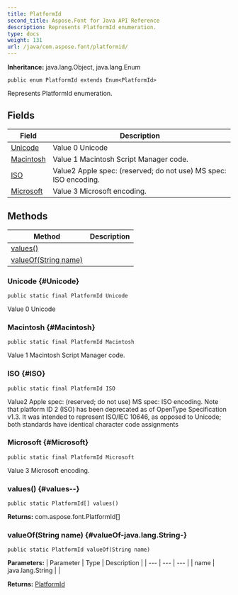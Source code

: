 ```yaml
---
title: PlatformId
second_title: Aspose.Font for Java API Reference
description: Represents PlatformId enumeration.
type: docs
weight: 131
url: /java/com.aspose.font/platformid/
---
```

**Inheritance:**
java.lang.Object, java.lang.Enum
```
public enum PlatformId extends Enum<PlatformId>
```

Represents PlatformId enumeration.
## Fields

| Field | Description |
| --- | --- |
| [Unicode](#Unicode) | Value 0 Unicode |
| [Macintosh](#Macintosh) | Value 1 Macintosh Script Manager code. |
| [ISO](#ISO) | Value2 Apple spec: (reserved; do not use) MS spec: ISO encoding. |
| [Microsoft](#Microsoft) | Value 3 Microsoft encoding. |
## Methods

| Method | Description |
| --- | --- |
| [values()](#values--) |  |
| [valueOf(String name)](#valueOf-java.lang.String-) |  |
### Unicode {#Unicode}
```
public static final PlatformId Unicode
```


Value 0 Unicode

### Macintosh {#Macintosh}
```
public static final PlatformId Macintosh
```


Value 1 Macintosh Script Manager code.

### ISO {#ISO}
```
public static final PlatformId ISO
```


Value2 Apple spec: (reserved; do not use) MS spec: ISO encoding. Note that platform ID 2 (ISO) has been deprecated as of OpenType Specification v1.3. It was intended to represent ISO/IEC 10646, as opposed to Unicode; both standards have identical character code assignments

### Microsoft {#Microsoft}
```
public static final PlatformId Microsoft
```


Value 3 Microsoft encoding.

### values() {#values--}
```
public static PlatformId[] values()
```




**Returns:**
com.aspose.font.PlatformId[]
### valueOf(String name) {#valueOf-java.lang.String-}
```
public static PlatformId valueOf(String name)
```




**Parameters:**
| Parameter | Type | Description |
| --- | --- | --- |
| name | java.lang.String |  |

**Returns:**
[PlatformId](../../com.aspose.font/platformid)
